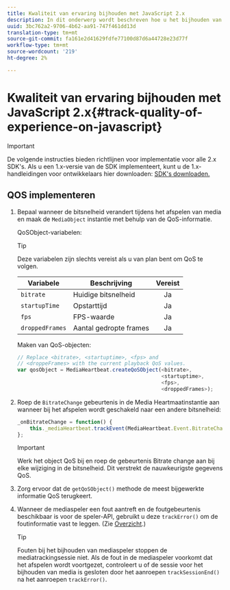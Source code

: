 ```yaml
---
title: Kwaliteit van ervaring bijhouden met JavaScript 2.x
description: In dit onderwerp wordt beschreven hoe u het bijhouden van de kwaliteit van de ervaring (QoE, QoS) implementeert met de SDK van Media in browsertoepassingen met behulp van JavaScript 2.x.
uuid: 3bc762a2-9706-4b62-aa91-747f461dd13d
translation-type: tm+mt
source-git-commit: fa161e2d41629fdfe77100d87d6a44728e23d77f
workflow-type: tm+mt
source-wordcount: '219'
ht-degree: 2%

---
```



# Kwaliteit van ervaring bijhouden met JavaScript 2.x{#track-quality-of-experience-on-javascript}

>[!IMPORTANT]
>
>De volgende instructies bieden richtlijnen voor implementatie voor alle 2.x SDK&#39;s. Als u een 1.x-versie van de SDK implementeert, kunt u de 1.x-handleidingen voor ontwikkelaars hier downloaden: [SDK&#39;s downloaden.](/help/sdk-implement/download-sdks.md)

## QOS implementeren

1. Bepaal wanneer de bitsnelheid verandert tijdens het afspelen van media en maak de `MediaObject` instantie met behulp van de QoS-informatie.

   QoSObject-variabelen:

   >[!TIP]
   >
   >Deze variabelen zijn slechts vereist als u van plan bent om QoS te volgen.

   | Variabele | Beschrijving | Vereist |
   | --- | --- | :---: |
   | `bitrate` | Huidige bitsnelheid | Ja |
   | `startupTime` | Opstarttijd | Ja |
   | `fps` | FPS-waarde | Ja |
   | `droppedFrames` | Aantal gedropte frames | Ja |

   Maken van QoS-objecten:

   ```js
   // Replace <bitrate>, <startuptime>, <fps> and  
   // <droppeFrames> with the current playback QoS values.  
   var qosObject = MediaHeartbeat.createQoSObject(<bitrate>,  
                                                  <startuptime>,  
                                                  <fps>,  
                                                  <droppedFrames>);
   ```

1. Roep de `BitrateChange` gebeurtenis in de Media Heartmaatinstantie aan wanneer bij het afspelen wordt geschakeld naar een andere bitsnelheid:

   ```js
   _onBitrateChange = function() {
       this._mediaHeartbeat.trackEvent(MediaHeartbeat.Event.BitrateChange, qosObject);
   };
   ```

   >[!IMPORTANT]
   >
   >Werk het object QoS bij en roep de gebeurtenis Bitrate change aan bij elke wijziging in de bitsnelheid. Dit verstrekt de nauwkeurigste gegevens QoS.

1. Zorg ervoor dat de `getQoSObject()` methode de meest bijgewerkte informatie QoS terugkeert.
1. Wanneer de mediaspeler een fout aantreft en de foutgebeurtenis beschikbaar is voor de speler-API, gebruikt u deze `trackError()` om de foutinformatie vast te leggen. (Zie [Overzicht](/help/sdk-implement/track-errors/track-errors-overview.md).)

   >[!TIP]
   >
   >Fouten bij het bijhouden van mediaspeler stoppen de mediatrackingsessie niet. Als de fout in de mediaspeler voorkomt dat het afspelen wordt voortgezet, controleert u of de sessie voor het bijhouden van media is gesloten door het aanroepen `trackSessionEnd()` na het aanroepen `trackError()`.
